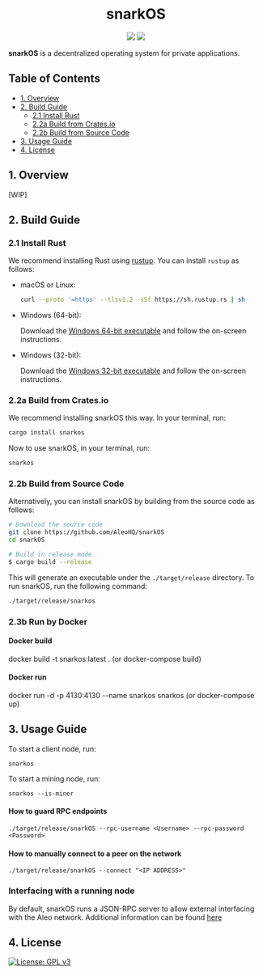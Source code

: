 <h1 align="center">snarkOS</h1>

<p align="center">
    <a href="https://circleci.com/gh/AleoHQ/snarkOS"><img src="https://circleci.com/gh/AleoHQ/snarkOS.svg?style=svg&circle-token=6e9ad6d39d95350544f352d34e0e5c62ef54db26"></a>
    <a href="https://codecov.io/gh/AleoHQ/snarkOS"><img src="https://codecov.io/gh/AleoHQ/snarkOS/branch/master/graph/badge.svg?token=cck8tS9HpO"/></a>
</p>

__snarkOS__ is a decentralized operating system for private applications.

## <a name='TableofContents'></a>Table of Contents

* [1. Overview](#1-overview)
* [2. Build Guide](#2-build-guide)
    * [2.1 Install Rust](#21-install-rust)
    * [2.2a Build from Crates.io](#22b-build-from-cratesio)
    * [2.2b Build from Source Code](#22c-build-from-source-code)
* [3. Usage Guide](#3-usage-guide)
* [4. License](#4-license)

## 1. Overview

\[WIP\]

## 2. Build Guide

### 2.1 Install Rust

We recommend installing Rust using [rustup](https://www.rustup.rs/). You can install `rustup` as follows:

- macOS or Linux:
  ```bash
  curl --proto '=https' --tlsv1.2 -sSf https://sh.rustup.rs | sh
  ```

- Windows (64-bit):  
  
  Download the [Windows 64-bit executable](https://win.rustup.rs/x86_64) and follow the on-screen instructions.

- Windows (32-bit):  
  
  Download the [Windows 32-bit executable](https://win.rustup.rs/i686) and follow the on-screen instructions.

### 2.2a Build from Crates.io

We recommend installing snarkOS this way. In your terminal, run:

```bash
cargo install snarkos
```

Now to use snarkOS, in your terminal, run:
```bash
snarkos
```
 
### 2.2b Build from Source Code

Alternatively, you can install snarkOS by building from the source code as follows:

```bash
# Download the source code
git clone https://github.com/AleoHQ/snarkOS
cd snarkOS

# Build in release mode
$ cargo build --release
```

This will generate an executable under the `./target/release` directory. To run snarkOS, run the following command:
```bash
./target/release/snarkos
```

### 2.3b Run by Docker

#### Docker build
docker build -t snarkos:latest .
(or docker-compose build)

#### Docker run
docker run -d -p 4130:4130 --name snarkos snarkos
(or docker-compose up)

## 3. Usage Guide

To start a client node, run:
```
snarkos
```

To start a mining node, run:
```
snarkos --is-miner
```

#### How to guard RPC endpoints
```
./target/release/snarkOS --rpc-username <Username> --rpc-password <Password>
```

#### How to manually connect to a peer on the network
```
./target/release/snarkOS --connect "<IP ADDRESS>"
```

### Interfacing with a running node

By default, snarkOS runs a JSON-RPC server to allow external interfacing with the Aleo network. Additional information can be found [here](aleo/documentation/autogen/testnet/rpc/rpc_server/00_configurations.md)


## 4. License

[![License: GPL v3](https://img.shields.io/badge/License-GPLv3-blue.svg)](./LICENSE.md)